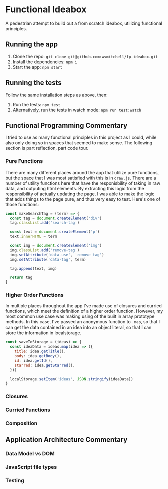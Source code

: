 # Functional Ideabox

A pedestrian attempt to build out a from scratch ideabox, utilizing functional
principles.

## Running the app

1) Clone the repo: `git clone git@github.com:wvmitchell/fp-ideabox.git`
2) Install the dependencies: `npm i`
3) Start the app: `npm start`

## Running the tests

Follow the same installation steps as above, then:
1) Run the tests: `npm test`
2) Alternatively, run the tests in watch mode: `npm run test:watch`

## Functional Programming Commentary

I tried to use as many functional principles in this project as I could, while
also only doing so in spaces that seemed to make sense. The following section is
part reflection, part code tour.

### Pure Functions

There are many different places around the app that utilize pure functions, but
the space that I was most satisfied with this is in `draw.js`. There are a
number of utility functions here that have the responisbility of taking in raw
data, and outputing html elements. By extracting this logic from the
responsibility of actually updating the page, I was able to make the logic that
adds things to the page pure, and thus very easy to test. Here's one of those
functions:

```javascript
const makeSearchTag = (term) => {
  const tag = document.createElement('div')
  tag.classList.add('search-tag')

  const text = document.createElement('p')
  text.innerHTML = term

  const img = document.createElement('img')
  img.classList.add('remove-tag')
  img.setAttribute('data-use', 'remove tag')
  img.setAttribute('data-tag', term)

  tag.append(text, img)

  return tag
}
```

### Higher Order Functions

In multiple places throughout the app I've made use of closures and curried
functions, which meet the definition of a higher order function. However, my
most common use case was making using of the built in array prototype methods.
In this case, I've passed an anonymous function to `.map`, so that I can get the
data contained in an idea into an object literal, so that I can store the
information in localstorage.

```javascript
const saveToStorage = (ideas) => {
  const ideaData = ideas.map(idea => ({
    title: idea.getTitle(),
    body: idea.getBody(),
    id: idea.getId(),
    starred: idea.getStarred(),
  }))

  localStorage.setItem('ideas', JSON.stringify(ideaData))
}
```

### Closures

### Curried Functions

### Composition

## Application Architecture Commentary

### Data Model vs DOM

### JavaScript file types

### Testing
